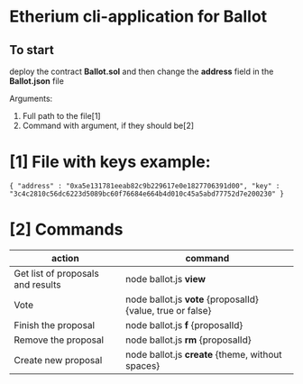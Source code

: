 # Etherium cli-application for Ballot

## To start
deploy the contract **Ballot.sol** and then change the **address** field in the **Ballot.json** file

Arguments:

1. Full path to the file[1]
2. Command with argument, if they should be[2]

# [1] File with keys example:

`{ "address" : "0xa5e131781eeab82c9b229617e0e1827706391d00", "key" : "3c4c2810c56dc6223d5089bc60f76684e664b4d010c45a5abd77752d7e200230" }`

# [2] Commands

action                | command
--------------------- | -----------------------------------------------------------
Get list of proposals and results | node ballot.js **view**
Vote                  | node ballot.js **vote** {proposalId} {value, true or false}
Finish the proposal   | node ballot.js **f** {proposalId}
Remove the proposal   | node ballot.js **rm** {proposalId}
Create new proposal 	| node ballot.js **create** {theme, without spaces}
